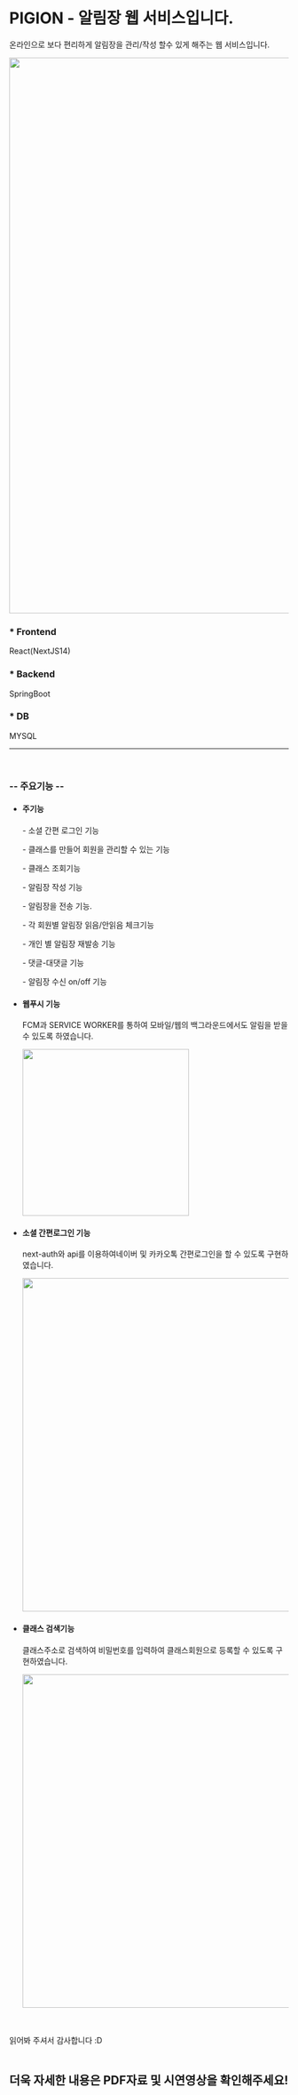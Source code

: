 <h1>PIGION - 알림장 웹 서비스입니다.</h1>
<p>온라인으로 보다 편리하게 알림장을 관리/작성 할수 있게 해주는 웹 서비스입니다.</p>

<img src="https://github.com/dldnrud123/yam/assets/49900271/34eb229c-a5b5-4f22-9a55-5a54a2be3870" width=1000px />


<h3>* Frontend</h3>
<p>React(NextJS14)</p>

<h3>* Backend</h3>
<p>SpringBoot</p>

<h3>* DB</h3>
<p>MYSQL</p>

<hr>
<br>
<h3>-- 주요기능 --</h3>
<ul>
<li>
<h4>주기능</h4>
  
<p>- 소셜 간편 로그인 기능</p>
<p>- 클래스를 만들어 회원을 관리할 수 있는 기능</p>
<p>- 클래스 조회기능</p>
<p>- 알림장 작성 기능</p>
<p>- 알림장을 전송 기능. </p>
<p>- 각 회원별 알림장 읽음/안읽음 체크기능</p>
<p>- 개인 별 알림장 재발송 기능 </p>
<p>- 댓글-대댓글 기능</p>
<p>- 알림장 수신 on/off 기능</p>

</li>
<li>
<h4>웹푸시 기능</h4>

<p>FCM과 SERVICE WORKER를 통하여 모바일/웹의 백그라운드에서도 알림을 받을 수 있도록 하였습니다.</p>
<img src="https://github.com/dldnrud123/yam/assets/49900271/5d10177a-160a-4351-9a6b-eddb03091156" width=300px />
</li>
<li>
<h4>소셜 간편로그인 기능</h4>
  
<p>next-auth와 api를 이용하여네이버 및 카카오톡 간편로그인을 할 수 있도록 구현하였습니다. </p>
<img src="https://github.com/dldnrud123/yam/assets/49900271/f9de0557-74b9-4d8b-9c72-9b685b1774a5" width=600px />
</li>
<li>
<h4>클래스 검색기능</h4>
  
<p>클래스주소로 검색하여 비밀번호를 입력하여 클래스회원으로 등록할 수 있도록 구현하였습니다.</p>
<img src="https://github.com/dldnrud123/yam/assets/49900271/5d593715-1db0-4358-9f4d-1fb7753edfef" width=600px />
</li>
</ul>
<br>
<br>
읽어봐 주셔서 감사합니다 :D <br><br>
<h2>더욱 자세한 내용은 PDF자료 및 시연영상을 확인해주세요!</h2>
<br>
